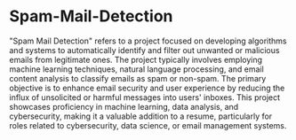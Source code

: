 # Spam-Mail-Detection

"Spam Mail Detection" refers to a project focused on developing algorithms and systems to automatically identify and filter out unwanted or malicious emails from legitimate ones. The project typically involves employing machine learning techniques, natural language processing, and email content analysis to classify emails as spam or non-spam. The primary objective is to enhance email security and user experience by reducing the influx of unsolicited or harmful messages into users' inboxes. This project showcases proficiency in machine learning, data analysis, and cybersecurity, making it a valuable addition to a resume, particularly for roles related to cybersecurity, data science, or email management systems.
